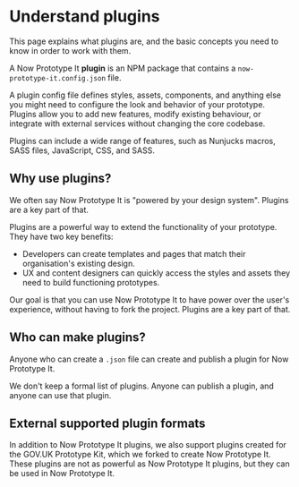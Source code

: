 # Understand plugins

This page explains what plugins are, and the basic concepts you need to know in order to work with them.

A Now Prototype It **plugin** is an NPM package that contains a `now-prototype-it.config.json` file. 

A plugin config file defines styles, assets, components, and anything else you might need to configure the look and behavior of your prototype. Plugins allow you to add new features, modify existing behaviour, or integrate with external services without changing the core codebase.

Plugins can include a wide range of features, such as Nunjucks macros, SASS files, JavaScript, CSS, and SASS.

## Why use plugins?

We often say Now Prototype It is "powered by your design system". Plugins are a key part of that.

Plugins are a powerful way to extend the functionality of your prototype. They have two key benefits:

* Developers can create templates and pages that match their organisation's existing design.
* UX and content designers can quickly access the styles and assets they need to build functioning prototypes.

Our goal is that you can use Now Prototype It to have power over the user's experience, without having to fork the project. Plugins are a key part of that.

## Who can make plugins?

Anyone who can create a `.json` file can create and publish a plugin for Now Prototype It. 

We don't keep a formal list of plugins. Anyone can publish a plugin, and anyone can use that plugin.

## External supported plugin formats

In addition to Now Prototype It plugins, we also support plugins created for the GOV.UK Prototype Kit, which we forked to create Now Prototype It. These plugins are not as powerful as Now Prototype It plugins, but they can be used in Now Prototype It.